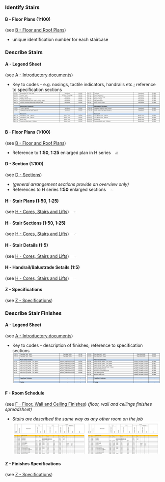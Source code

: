 ### Identify Stairs

#### B - Floor Plans (1:100)
(see [B - Floor and Roof Plans](notes/2_Alphabet/B%20-%20Floor%20and%20Roof%20Plans.md))
- unique identification number for each staircase

### Describe Stairs

#### A - Legend Sheet
(see [A - Introductory documents](notes/2_Alphabet/A%20-%20Introductory%20documents.md))
- Key to codes - e.g. nosings, tactile indicators, handrails etc.; reference to specification sections
![01-image 6](notes/3_Building%20Components/assets/01-image%206.svg)

#### B - Floor Plans (1:100)
(see [B - Floor and Roof Plans](notes/2_Alphabet/B%20-%20Floor%20and%20Roof%20Plans.md))
- Reference to **1:50, 1:25** enlarged plan in H series
![02-image 10.55.03 am](notes/3_Building%20Components/assets/02-image%2010.55.03%20am.svg)

#### D - Section (1:100)
(see [D - Sections](notes/2_Alphabet/D%20-%20Sections.md))
- _(general arrangement sections provide an overview only)_
- References to H series **1:50** enlarged sections
![03-image 6](notes/3_Building%20Components/assets/03-image%206.svg)

#### H - Stair Plans (1:50, 1:25)
(see [H - Cores, Stairs and Lifts](notes/2_Alphabet/H%20-%20Cores,%20Stairs%20and%20Lifts.md))
![04-image 6](notes/3_Building%20Components/assets/04-image%206.svg)

#### H - Stair Sections (1:50, 1:25)
(see [H - Cores, Stairs and Lifts](notes/2_Alphabet/H%20-%20Cores,%20Stairs%20and%20Lifts.md))
![05-image 4](notes/3_Building%20Components/assets/05-image%204.svg)

#### H - Stair Details (1:5)
(see [H - Cores, Stairs and Lifts](notes/2_Alphabet/H%20-%20Cores,%20Stairs%20and%20Lifts.md))
![06-image 4](notes/3_Building%20Components/assets/06-image%204.svg)

#### H - Handrail/Balustrade Setails (1:5)
(see [H - Cores, Stairs and Lifts](notes/2_Alphabet/H%20-%20Cores,%20Stairs%20and%20Lifts.md))
![07-image 3](notes/3_Building%20Components/assets/07-image%203.svg)

#### Z - Specifications
(see [Z - Specifications](notes/2_Alphabet/Z%20-%20Specifications.md))


### Describe Stair Finishes

#### A - Legend Sheet
(see [A - Introductory documents](notes/2_Alphabet/A%20-%20Introductory%20documents.md))
- Key to codes - description of finishes; reference to specification sections
![09-image 2](notes/3_Building%20Components/assets/09-image%202.svg)

#### F - Room Schedule
(see [F - Floor, Wall and Ceiling Finishes](notes/2_Alphabet/F%20-%20Floor,%20Wall%20and%20Ceiling%20Finishes.md))
_(floor, wall and ceilings finishes spreadsheet)_
- _Stairs are described the same way as any other room on the job_
![10-image 1](notes/3_Building%20Components/assets/10-image%201.svg)

#### Z - Finishes Specifications
(see [Z - Specifications](notes/2_Alphabet/Z%20-%20Specifications.md))
